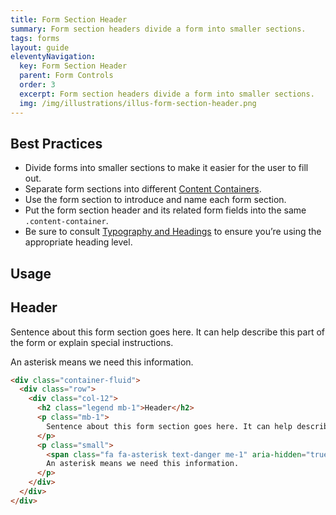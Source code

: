 ```yaml
---
title: Form Section Header
summary: Form section headers divide a form into smaller sections.
tags: forms
layout: guide
eleventyNavigation:
  key: Form Section Header
  parent: Form Controls
  order: 3
  excerpt: Form section headers divide a form into smaller sections.
  img: /img/illustrations/illus-form-section-header.png
---
```


## Best Practices

- Divide forms into smaller sections to make it easier for the user to fill out.
- Separate form sections into different [Content Containers](/components/content_container/).
- Use the form section to introduce and name each form section.
- Put the form section header and its related form fields into the same `.content-container`.
- Be sure to consult [Typography and Headings](/foundation/typography/#headings) to ensure you’re using the appropriate heading level.

## Usage

<div class="container-fluid">
  <div class="row">
    <div class="col-12">
      <h2 class="legend mb-1">Header</h2>
      <p class="mb-1">Sentence about this form section goes here. It can help describe this part of the form or explain special instructions.</p>
      <p class="small"><span class="fa fa-asterisk text-danger me-1" aria-hidden="true"></span>An asterisk means we need this information.</p>
    </div>
  </div>
</div>

<!-- prettier-ignore -->
```html
<div class="container-fluid">
  <div class="row">
    <div class="col-12">
      <h2 class="legend mb-1">Header</h2>
      <p class="mb-1">
        Sentence about this form section goes here. It can help describe this part of the form or explain special instructions.
      </p>
      <p class="small">
        <span class="fa fa-asterisk text-danger me-1" aria-hidden="true"></span>
        An asterisk means we need this information.
      </p>
    </div>
  </div>
</div>
```

